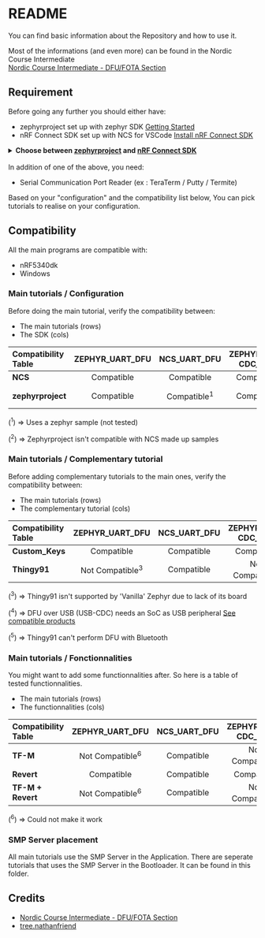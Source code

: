 # README

You can find basic information about the Repository and how to use it.

Most of the informations (and even more) can be found in the Nordic Course Intermediate  
[Nordic Course Intermediate - DFU/FOTA Section](https://academy.nordicsemi.com/courses/nrf-connect-sdk-intermediate/lessons/lesson-8-bootloaders-and-dfu-fota/)

## Requirement

Before going any further you should either have:

- zephyrproject set up with zephyr SDK [Getting Started](https://docs.zephyrproject.org/latest/develop/getting_started/index.html)
- nRF Connect SDK set up with NCS for VSCode [Install nRF Connect SDK](https://developer.nordicsemi.com/nRF_Connect_SDK/doc/latest/nrf/installation/install_ncs.html)

<details>
<summary><b>Choose between <u>zephyrproject</u> and <u>nRF Connect SDK</u></b></summary>

`/!\-/!\-/!\-/!\-/!\-/!\-/!\-/!\-/!\-/!\`  
It's important to note that the 2 **should NOT be installed on the same computer** (outside of R&D purposes)

Choose with your target:

- **Nordic** Target => Install **nRF Connect SDK**
- Any **other brand** Target => Install **zephyrproject**

`/!\-/!\-/!\-/!\-/!\-/!\-/!\-/!\-/!\-/!\`

</details>
</br>
In addition of one of the above, you need:

- Serial Communication Port Reader (ex : TeraTerm / Putty / Termite)

Based on your "configuration" and the compatibility list below,
You can pick tutorials to realise on your configuration.

## Compatibility

All the main programs are compatible with:

- nRF5340dk
- Windows

### Main tutorials / Configuration

Before doing the main tutorial, verify the compatibility between:

- The main tutorials (rows)
- The SDK (cols)

| Compatibility Table | ZEPHYR_UART_DFU | NCS_UART_DFU | ZEPHYR_USB-CDC_DFU | NCS_USB-CDC_DFU | ... | NCS_BLE_DFU |
| :------------------ | :-------------: | :----------: | :----------------: | :-------------: | :-: | :---------: |
| **NCS** | Compatible | Compatible | Compatible | Compatible | ... | Compatible |
| **zephyrproject** | Compatible | Compatible<sup>1</sup> | Compatible | N.A. | ... | Not Compatible<sup>2</sup>|

(<sup>1</sup>) => Uses a zephyr sample (not tested)

(<sup>2</sup>) => Zephyrproject isn't compatible with NCS made up samples

### Main tutorials / Complementary tutorial

Before adding complementary tutorials to the main ones, verify the compatibility between:

- The main tutorials (rows)
- The complementary tutorial (cols)

| Compatibility Table | ZEPHYR_UART_DFU | NCS_UART_DFU | ZEPHYR_USB-CDC_DFU | NCS_USB-CDC_DFU | ... | NCS_BLE_DFU |
| :------------------ | :-------------: | :----------: | :----------------: | :-------------: | :-: | :---------: |
| **Custom_Keys** | Compatible | Compatible | Compatible | Compatible | ... | Compatible |
| **Thingy91** | Not Compatible<sup>3</sup>| Compatible | Not Compatible<sup>4</sup> | Not Compatible<sup>4</sup> | ... | Not Compatible<sup>5</sup>|

(<sup>3</sup>) => Thingy91 isn't supported by 'Vanilla' Zephyr due to lack of its board

(<sup>4</sup>) => DFU over USB (USB-CDC) needs an SoC as USB peripheral [See compatible products](https://www.nordicsemi.com/-/media/Publications/WQ-Product-guide/Product-Guide_Nordic_2023.pdf)

(<sup>5</sup>) => Thingy91 can't perform DFU with Bluetooth

### Main tutorials / Fonctionnalities

You might want to add some functionnalities after.
So here is a table of tested functionnalities.

- The main tutorials (rows)
- The functionnalities (cols)

| Compatibility Table | ZEPHYR_UART_DFU          | NCS_UART_DFU | ZEPHYR_USB-CDC_DFU       | NCS_USB-CDC_DFU | ... | NCS_BLE_DFU                |
| :------------------ | :----------------------: | :----------: | :----------------------: | :-------------: | :-: | :------------------------: |
| **TF-M**          | Not Compatible<sup>6</sup> | Compatible | Not Compatible<sup>6</sup> | Compatible      | ... | Not Compatible<sup>6</sup> |
| **Revert**        | Compatible                 | Compatible | Compatible                 | Compatible      | ... | Compatible                 |
| **TF-M + Revert** | Not Compatible<sup>6</sup> | Compatible | Not Compatible<sup>6</sup> | Compatible      | ... | Not Compatible<sup>6</sup> |

(<sup>6</sup>) => Could not make it work

### SMP Server placement

All main tutorials use the SMP Server in the Application.
There are seperate tutorials that uses the SMP Server in the Bootloader.
It can be found in this folder.

## Credits

- [Nordic Course Intermediate - DFU/FOTA Section](https://academy.nordicsemi.com/courses/nrf-connect-sdk-intermediate/lessons/lesson-8-bootloaders-and-dfu-fota/)
- [tree.nathanfriend](https://tree.nathanfriend.io/)
